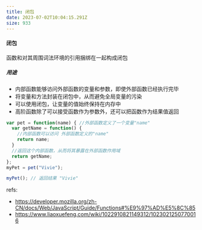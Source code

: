 ```yaml
---
title: 闭包
date: 2023-07-02T10:04:15.291Z
size: 933
---
```

#### 闭包
函数和对其周围词法环境的引用捆绑在一起构成闭包

##### 用途
- 内部函数能够访问外部函数的变量和参数，即使外部函数已经执行完毕
- 将变量和方法封装在闭包中，从而避免全局变量的污染
- 可以使用闭包，让变量的值始终保持在内存中
- 高阶函数除了可以接受函数作为参数外，还可以把函数作为结果值返回
```js
var pet = function(name) { //外部函数定义了一个变量"name"
  var getName = function() {
    //内部函数可以访问 外部函数定义的"name"
    return name;
  }
  //返回这个内部函数，从而将其暴露在外部函数作用域
  return getName;
};
myPet = pet("Vivie");

myPet(); // 返回结果 "Vivie"
```

refs:
- https://developer.mozilla.org/zh-CN/docs/Web/JavaScript/Guide/Functions#%E9%97%AD%E5%8C%85
- https://www.liaoxuefeng.com/wiki/1022910821149312/1023021250770016
